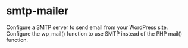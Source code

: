 # smtp-mailer
Configure a SMTP server to send email from your WordPress site. Configure the wp_mail() function to use SMTP instead of the PHP mail() function.
